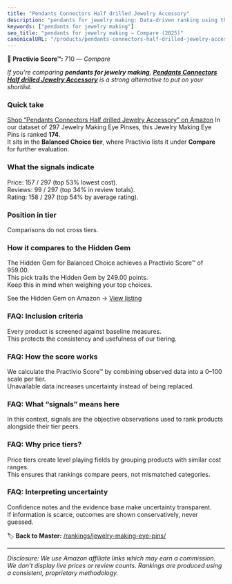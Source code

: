 ```yaml
---
title: "Pendants Connectors Half drilled Jewelry Accessory"
description: "pendants for jewelry making: Data-driven ranking using the Practivio Score™. Positioned by quality, value, demand, findability, momentum."
keywords: ["pendants for jewelry making"]
seo_title: "pendants for jewelry making — Compare (2025)"
canonicalURL: "/products/pendants-connectors-half-drilled-jewelry-accessory-B099MKPNKH/"
---
```


**🛒 Practivio Score™:** 710 — _Compare_


*If you're comparing **pendants for jewelry making**, **[Pendants Connectors Half drilled Jewelry Accessory](https://www.amazon.com/dp/B099MKPNKH?tag=practivio-20)** is a strong alternative to put on your shortlist.*
### Quick take
[Shop “Pendants Connectors Half drilled Jewelry Accessory” on Amazon](https://www.amazon.com/dp/B099MKPNKH?tag=practivio-20)
In our dataset of 297 Jewelry Making Eye Pinses, this Jewelry Making Eye Pins is ranked **174**.  
It sits in the **Balanced Choice tier**, where Practivio lists it under **Compare** for further evaluation.

### What the signals indicate
Price: 157 / 297 (top 53% lowest cost).  
Reviews: 99 / 297 (top 34% in review totals).  
Rating: 158 / 297 (top 54% by average rating).  

### Position in tier
Comparisons do not cross tiers.

### How it compares to the Hidden Gem
The Hidden Gem for Balanced Choice achieves a Practivio Score™ of 959.00.  
This pick trails the Hidden Gem by 249.00 points.  
Keep this in mind when weighing your top choices.  

See the Hidden Gem on Amazon → [View listing](https://www.amazon.com/dp/B0B4JPSQLG?tag=practivio-20)

### FAQ: Inclusion criteria
Every product is screened against baseline measures.  
This protects the consistency and usefulness of our tiering.

### FAQ: How the score works
We calculate the Practivio Score™ by combining observed data into a 0–100 scale per tier.  
Unavailable data increases uncertainty instead of being replaced.

### FAQ: What “signals” means here
In this context, signals are the objective observations used to rank products alongside their tier peers.

### FAQ: Why price tiers?
Price tiers create level playing fields by grouping products with similar cost ranges.  
This ensures that rankings compare peers, not mismatched categories.

### FAQ: Interpreting uncertainty
Confidence notes and the evidence base make uncertainty transparent.  
If information is scarce, outcomes are shown conservatively, never guessed.

<!-- Missing template for Compare/CompareWithinPriceClass -->


🏷️ **Back to Master:** [/rankings/jewelry-making-eye-pins/](/rankings/jewelry-making-eye-pins/)

---
_Disclosure: We use Amazon affiliate links which may earn a commission. We don’t display live prices or review counts. Rankings are produced using a consistent, proprietary methodology._
